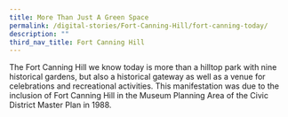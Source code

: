 ```yaml
---
title: More Than Just A Green Space
permalink: /digital-stories/Fort-Canning-Hill/fort-canning-today/
description: ""
third_nav_title: Fort Canning Hill
---
```

The Fort Canning Hill we know today is more than a hilltop park with nine historical gardens, but also a historical gateway as well as a venue for celebrations and recreational activities. This manifestation was due to the inclusion of Fort Canning Hill in the Museum Planning Area of the Civic District Master Plan in 1988.